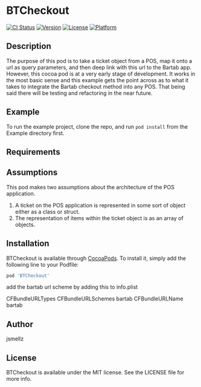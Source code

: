 # BTCheckout

[![CI Status](https://img.shields.io/travis/jsmellz/BTCheckout.svg?style=flat)](https://travis-ci.org/jsmellz/BTCheckout)
[![Version](https://img.shields.io/cocoapods/v/BTCheckout.svg?style=flat)](https://cocoapods.org/pods/BTCheckout)
[![License](https://img.shields.io/cocoapods/l/BTCheckout.svg?style=flat)](https://cocoapods.org/pods/BTCheckout)
[![Platform](https://img.shields.io/cocoapods/p/BTCheckout.svg?style=flat)](https://cocoapods.org/pods/BTCheckout)
## Description

The purpose of this pod is to take a ticket object from a POS, map it onto a url as query parameters, and then deep link with this url to the Bartab app. However, this cocoa pod is at a very early stage of development. It works in the most basic sense and this example gets the point across as to what it takes to integrate the Bartab checkout method into any POS. That being said there will be testing and refactoring in the near future. 

## Example

To run the example project, clone the repo, and run `pod install` from the Example directory first.

## Requirements

## Assumptions

This pod makes two assumptions about the architecture of the POS application.

1. A ticket on the POS application is represented in some sort of object either as a class or struct. 
2. The representation of items within the ticket object is as an array of objects. 

## Installation

BTCheckout is available through [CocoaPods](https://cocoapods.org). To install
it, simply add the following line to your Podfile:

```ruby
pod 'BTCheckout'
```

add the bartab url scheme by adding this to info.plist

<key>CFBundleURLTypes</key>
    <array>
        <dict>
            <key>CFBundleURLSchemes</key>
                <array>
                    <string>bartab</string>
                </array>
            <key>CFBundleURLName</key>
                <string>bartab</string>
        </dict>
    </array>

## Author

jsmellz

## License

BTCheckout is available under the MIT license. See the LICENSE file for more info.
